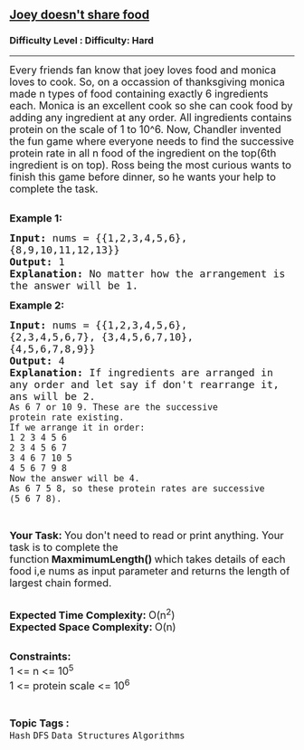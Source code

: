 <h2><a href="https://www.geeksforgeeks.org/problems/joey-doesnt-share-food5712/1?page=10&difficulty=Hard&sortBy=submissions">Joey doesn't share food</a></h2><h3>Difficulty Level : Difficulty: Hard</h3><hr><div class="problems_problem_content__Xm_eO"><p><span style="font-size: 18px;">Every friends fan know that joey loves food and monica loves to cook. So, on a occassion of thanksgiving monica made n&nbsp;types of food containing exactly 6 ingredients each. Monica is an excellent cook so she can cook food by adding any ingredient at any order. All ingredients contains protein on the scale of 1 to 10^6. Now, Chandler invented the fun game where everyone needs to find the successive protein rate in all n&nbsp;food of the ingredient on the top(6th ingredient is on top). Ross being the most curious wants to finish this game before dinner, so he wants your help to complete the task.</span><br>&nbsp;</p>
<p><span style="font-size: 18px;"><strong>Example 1:</strong></span></p>
<pre><span style="font-size: 18px;"><strong>Input: </strong>nums = {{1,2,3,4,5,6}, 
{8,9,10,11,12,13}}
<strong>Output: </strong>1
<strong>Explanation: </strong>No matter how the arrangement is
the answer will be 1.</span>
</pre>
<p><strong><span style="font-size: 18px;">Example 2:</span></strong></p>
<pre><strong><span style="font-size: 18px;">Input: </span></strong><span style="font-size: 18px;">nums = {{1,2,3,4,5,6},
{2,3,4,5,6,7}, {3,4,5,6,7,10},
{4,5,6,7,8,9}}
<strong>Output: </strong>4
<strong>Explanation: </strong>If ingredients are arranged in 
any order and let say if don't rearrange it, 
ans will be 2.</span><span style="font-size: 18px;"><code>
As 6 7 or 10 9. These are the successive 
protein rate existing.
If we arrange it in order:
1 2 3 4 5 6
2 3 4 5 6 7
3 4 6 7 10 5
4 5 6 7 9 8
Now the answer will be 4.
As 6 7 5 8, so these protein rates are successive
(5 6 7 8).</code></span></pre>
<p>&nbsp;</p>
<p><span style="font-size: 18px;"><strong>Your Task:&nbsp;</strong>You don't need to read or print anything. Your task is to complete the function<strong>&nbsp;MaxmimumLength()&nbsp;</strong>which takes details of each food i,e nums as input parameter and returns the length of largest chain formed.</span><br>&nbsp;</p>
<p><span style="font-size: 18px;"><strong>Expected Time Complexity:&nbsp;</strong>O(n<sup>2</sup>)<br><strong>Expected Space Complexity:&nbsp;</strong>O(n)</span><br>&nbsp;</p>
<p><span style="font-size: 18px;"><strong>Constraints:</strong><br>1 &lt;= n &lt;= 10<sup>5</sup><br>1 &lt;= protein scale &lt;= 10<sup>6</sup></span></p></div><br><p><span style=font-size:18px><strong>Topic Tags : </strong><br><code>Hash</code>&nbsp;<code>DFS</code>&nbsp;<code>Data Structures</code>&nbsp;<code>Algorithms</code>&nbsp;